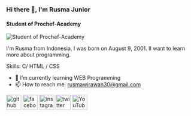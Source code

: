 ### Hi there 👋, I'm Rusma Junior
#### Student of Prochef-Academy
![Student of Prochef-Academy](https://scontent.fsub8-1.fna.fbcdn.net/v/t1.18169-9/19030284_236407996858265_2376410270136208039_n.jpg?_nc_cat=100&ccb=1-4&_nc_sid=174925&_nc_eui2=AeGE-sJxVBCW-j8dJeEXO2DfOFeGAYMdNu84V4YBgx027w3gcO3SkDFNdoUfQh-BABroj7DTTOj_4fFcXaBuZlCt&_nc_ohc=WOH8EGs9QB0AX8oSLfc&_nc_ht=scontent.fsub8-1.fna&oh=addf699b7c062c45adcae4fee37e71c9&oe=6132EA14)

I'm Rusma from Indonesia. I was born on August 9, 2001. II want to learn more about programming. 

Skills: C/ HTML / CSS

- 🌱 I’m currently learning WEB Programming 
- 📫 How to reach me: rusmawirawan30@gmail.com 


[<img src='https://cdn.jsdelivr.net/npm/simple-icons@3.0.1/icons/github.svg' alt='github' height='40'>](https://github.com/rusmajunior)  [<img src='https://cdn.jsdelivr.net/npm/simple-icons@3.0.1/icons/facebook.svg' alt='facebook' height='40'>](https://www.facebook.com/rusma.wirawan.10)  [<img src='https://cdn.jsdelivr.net/npm/simple-icons@3.0.1/icons/instagram.svg' alt='instagram' height='40'>](https://www.instagram.com/rusma.wirawan/)  [<img src='https://cdn.jsdelivr.net/npm/simple-icons@3.0.1/icons/twitter.svg' alt='twitter' height='40'>](https://twitter.com/manusiaabiasaa00)  [<img src='https://cdn.jsdelivr.net/npm/simple-icons@3.0.1/icons/youtube.svg' alt='YouTube' height='40'>](https://www.youtube.com/channel/https://www.youtube.com/channel/UCX_Izk7_k1LxOVpp-uSTG8w)  

